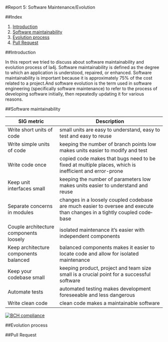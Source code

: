 #Report 5: Software Maintenance/Evolution

##Index
1. [Introduction](#Intro)
2. [Software maintainability](#Maint)
3. [Evolution process](#Evolution)
4. [Pull Request](#Pull)

##Introduction  <a name="Intro"></a>

In this report we tried to discuss about software maintainability and evolution process of la4j. Software maintainability is defined as the degree to which an application is understood, repaired, or enhanced. Software maintainability is important because it is approximately 75% of the cost related to a project.And software evolution is the term used in software engineering (specifically software maintenance) to refer to the process of developing software initially, then repeatedly updating it for various reasons.

##Software maintainability  <a name="Maint"></a>

|SIG metric 	| Description
|---	        |---	
|Write short units of code 	  |  small units are easy to understand, easy to test and easy to reuse	
|Write simple units of code   |  keeping the number of branch points low makes units easier to modify and test	
|Write code once              |copied code makes that bugs need to be fixed at multiple places, which is inefficient and error-prone
|Keep unit interfaces small   |  keeping the number of parameters low makes units easier to understand and reuse 	
|Separate concerns in modules | changes in a loosely coupled codebase are much easier to oversee and execute than changes in a tightly coupled code‐ base	
|Couple architecture components loosely  	| isolated maintenance it’s easier with independent components
|Keep architecture components balanced 	  |   	balanced components makes it easier to locate code and allow for isolated maintenance
|Keep your codebase small  	  |   	keeping product, project and team size small is a crucial point for a successful software
|Automate tests             	| automated testing makes development foreseeable and less dangerous
|Write clean code             |clean code makes a maintainable software 

[![BCH compliance](https://bettercodehub.com/edge/badge/nunomiguel1995/ESOF-la4j)](https://bettercodehub.com)

##Evolution process  <a name="Evolution"></a>

##Pull Request  <a name="Pull"></a>

